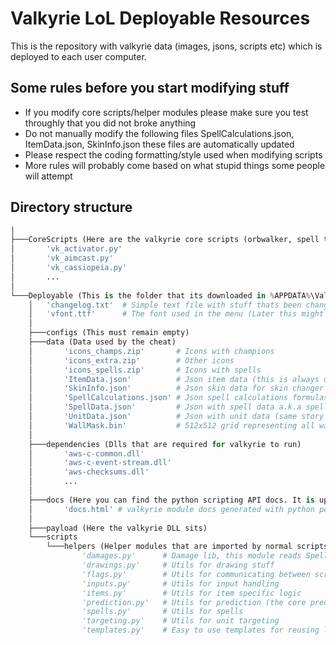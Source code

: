 # Valkyrie LoL Deployable Resources 
This is the repository with valkyrie data (images, jsons, scripts etc) which is deployed to each user computer.

## Some rules before you start modifying stuff
- If you modify core scripts/helper modules please make sure you test throughly that you did not broke anything
- Do not manually modify the following files SpellCalculations.json, ItemData.json, SkinInfo.json these files are automatically updated
- Please respect the coding formatting/style used when modifying scripts
- More rules will probably come based on what stupid things some people will attempt
 
## Directory structure
```py
│
├───CoreScripts (Here are the valkyrie core scripts (orbwalker, spell tracker etc). All core script begin with 'vk_' by convention)
│       'vk_activator.py'
│       'vk_aimcast.py'
│       'vk_cassiopeia.py'
│       ...
│
└───Deployable (This is the folder that its downloaded in %APPDATA%\Valkyrie on users machines)
    │   'changelog.txt'  # Simple text file with stuff thats been changed from version to version
    │   'vfont.ttf'      # The font used in the menu (Later this might be moved to a directory to allow multiple fonts)
    │
    ├───configs (This must remain empty)
    ├───data (Data used by the cheat)
    │       'icons_champs.zip'       # Icons with champions
    │       'icons_extra.zip'        # Other icons
    │       'icons_spells.zip'       # Icons with spells
    │       'ItemData.json'          # Json item data (this is always updated automatically)
    │       'SkinInfo.json'          # Json skin data for skin changer (this is always updated automatically)
    │       'SpellCalculations.json' # Json spell calculations formulas and values used by damages.py (this is always updated automatically)
    │       'SpellData.json'         # Json with spell data a.k.a spell db (since auto updating doesnt work properly on this we must manually adjust the values)
    │       'UnitData.json'          # Json with unit data (same story as with spelldata)
    │       'WallMask.bin'           # 512x512 grid representing all walkable/wall points in summoners rift
    │
    ├───dependencies (Dlls that are required for valkyrie to run)
    │       'aws-c-common.dll'
    │       'aws-c-event-stream.dll'
    │       'aws-checksums.dll'
    │       ...
    │
    ├───docs (Here you can find the python scripting API docs. It is updated automatically)
    │       'docs.html' # valkyrie module docs generated with python pdoc package
    │
    ├───payload (Here the valkyrie DLL sits)
    └───scripts 
        └───helpers (Helper modules that are imported by normal scripts)
                'damages.py'      # Damage lib, this module reads SpellCalculations.json and provides damage calculations, although champion spells must still be bound manually to the formula
                'drawings.py'     # Utils for drawing stuff
                'flags.py'        # Utils for communicating between scripts
                'inputs.py'       # Utils for input handling
                'items.py'        # Utils for item specific logic
                'prediction.py'   # Utils for prediction (the core prediction still sits in valkyrie dll)
                'spells.py'       # Utils for spells
                'targeting.py'    # Utils for unit targeting
                'templates.py'    # Easy to use templates for reusing logic (ex: ChampionScript)
```
